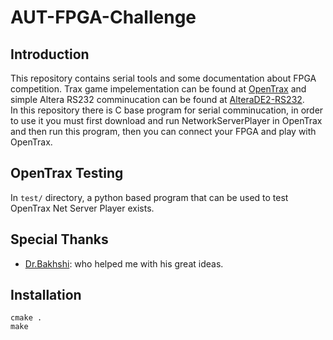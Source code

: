 # AUT-FPGA-Challenge

## Introduction
This repository contains serial tools and some documentation about FPGA competition.
Trax game impelementation can be found at [OpenTrax](https://github.com/1995parham/OpenTrax)
and simple Altera RS232 comminucation
can be found at [AlteraDE2-RS232](https://github.com/1995parham/AlteraDE2-RS232).  
In this repository there is C base program for serial comminucation, in order to use it you must
first download and run NetworkServerPlayer in OpenTrax and then run this program, then
you can connect your FPGA and play with OpenTrax.

## OpenTrax Testing
In `test/` directory, a python based program that can be used to test OpenTrax Net Server Player exists.

## Special Thanks
* [Dr.Bakhshi](http://ceit.aut.ac.ir/~bakhshis/): who helped me with his great ideas.

## Installation
```
cmake .
make
```
